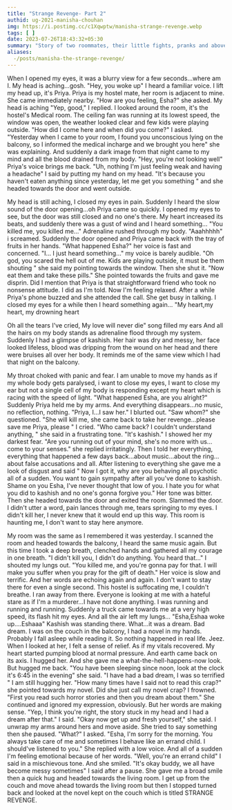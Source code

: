 ```yaml
--- 
title: "Strange Revenge- Part 2"
authid: ug-2021-manisha-chouhan
img: https://i.postimg.cc/c1Xqwptw/manisha-strange-revenge.webp
tags: [ ] 
date: 2023-07-26T18:43:32+05:30
summary: "Story of two roommates, their little fights, pranks and above all, love for each other." 
aliases:
  -/posts/manisha-the-strange-revenge/
---
```

 
When I opened my eyes, it was a blurry view for a few seconds…where am I.
My head is aching…gosh.
"Hey, you woke up" I heard a familiar voice.
I lift my head up, it's Priya. Priya is my hostel mate, her room is adjacent to mine.
She came immediately nearby.
"How are you feeling, Esha?" she asked.
My head is aching
"Yep, good," I replied.
I looked around the room, it's the hostel's Medical room.
The ceiling fan was running at its lowest speed, the window was open, the weather looked clear
and few kids were playing outside.
"How did I come here and when did you come?" I asked.
"Yesterday when I came to your room, I found you unconscious lying on the balcony, so I
informed the medical incharge and we brought you here" she was explaining.
And suddenly a dark image from that night came to my mind and all the blood drained from my
body.
"Hey, you're not looking well" Priya's voice brings me back.
"Uh, nothing I'm just feeling weak and having a headache" I said by putting my hand on my
head.
"It's because you haven't eaten anything since yesterday, let me get you something " and she
headed towards the door and went outside.

My head is still aching, I closed my eyes in pain.
Suddenly I heard the slow sound of the door opening…oh Priya came so quickly.
I opened my eyes to see, but the door was still closed and no one's there.
My heart increased its beats, and suddenly there was a gust of wind and I heard something…
"You killed me, you killed me…"
Adrenaline rushed through my body.
"Aaahhhhh" i screamed.
Suddenly the door opened and Priya came back with the tray of fruits in her hands.
"What happened Esha?" her voice is fast and concerned.
"I… I just heard something…" my voice is barely audible.
"Oh god, you scared the hell out of me. Kids are playing outside, it must be them shouting " she
said my pointing towards the window.
Then she shut it.
"Now eat them and take these pills." She pointed towards the fruits and gave me disprin.
Did I mention that Priya is that straightforward friend who took no nonsense attitude.
I did as I'm told.
Now I'm feeling relaxed.
After a while Priya's phone buzzed and she attended the call. She get busy in talking.
I closed my eyes for a while then I heard something again…
"My heart,my heart, my drowning heart

Oh all the tears I've cried,
My love will never die" song filled my ears
And all the hairs on my body stands as adrenaline flood through my system.
Suddenly I had a glimpse of kashish.
Her hair was dry and messy, her face looked lifeless, blood was dripping from the wound on her
head and there were bruises all over her body. It reminds me of the same view which I had that
night on the balcony.

My throat choked with panic and fear. I am unable to move my hands as if my whole body gets
paralysed, i want to close my eyes, I want to close my ear but not a single cell of my body is
responding except my heart which is racing with the speed of light.
"What happened Esha, are you alright?" Suddenly Priya held me by my arms.
And everything disappears…no music, no reflection, nothing.
"Priya, I…I saw her." I blurted out.
"Saw whom?" she questioned.
"She will kill me, she came back to take her revenge…please save me Priya, please " I cried.
"Who came back? I couldn't understand anything, " she said in a frustrating tone.
"It's kashish." I showed her my darkest fear.
"Are you running out of your mind, she's no more with us…come to your senses." she replied
irritatingly.
Then I told her everything, everything that happened a few days back…about music…about the
ring…about false accusations and all.
After listening to everything she gave me a look of disgust and said " Now I got it, why are you
behaving all psychotic all of a sudden. You want to gain sympathy after all you've done to
kashish. Shame on you Esha, I've never thought that low of you. I hate you for what you did to
kashish and no one's gonna forgive you." Her tone was bitter.
Then she headed towards the door and exited the room.
Slammed the door.
I didn't utter a word, pain lances through me, tears springing to my eyes.
I didn't kill her, I never knew that it would end up this way.
This room is haunting me, I don't want to stay here anymore.

My room was the same as I remembered it was yesterday. I scanned the room and headed
towards the balcony, I heard the same music again.
But this time I took a deep breath, clenched hands and gathered all my courage in one breath.
"I didn't kill you, I didn't do anything. You heard that…" I shouted my lungs out.
"You killed me, and you're gonna pay for that. I will make you suffer when you pray for the gift of
death." Her voice is slow and terrific.
And her words are echoing again and again.
I don't want to stay there for even a single second. This hostel is suffocating me, I couldn't
breathe.
I ran away from there.
Everyone is looking at me with a hateful stare as if I'm a murderer…I have not done anything.
I was running and running and running.
Suddenly a truck came towards me at a very high speed, its flash hit my eyes. And all the air left
my lungs…
"Esha,Eshaa woke up….Eshaaa" Kashish was standing there.
What…it was a dream. Bad dream.
I was on the couch in the balcony, I had a novel in my hands. Probably I fall asleep while
reading it.
So nothing happened in real life. Jeez.
When I looked at her, I felt a sense of relief. As if my vitals recovered. My heart started pumping
blood at normal pressure. And earth came back on its axis.
I hugged her.
And she gave me a what-the-hell-happens-now look.
But hugged me back.
"You have been sleeping since noon, look at the clock it's 6:45 in the evening" she said.
"I have had a bad dream, I was so terrified " I am still hugging her.
"How many times have I said not to read this crap?" she pointed towards my novel.
Did she just call my novel crap? I frowned.
"First you read such horror stories and then you dream about them." She continued and ignored
my expression, obviously.
But her words are making sense.
"Yep, I think you're right, the story stuck in my head and I had a dream after that." I said.
"Okay now get up and fresh yourself," she said.
I unwrap my arms around hers and move aside.
She tried to say something then she paused.
"What?" I asked.
"Esha, I'm sorry for the morning. You always take care of me and sometimes I behave like an
errand child. I should've listened to you." She replied with a low voice.
And all of a sudden I'm feeling emotional because of her words.
"Well, you're an errand child" I said in a mischievous tone.
And she smiled.
"It's okay buddy, we all have become messy sometimes" I said after a pause.
She gave me a broad smile then a quick hug and headed towards the living room.
I get up from the couch and move ahead towards the living room but then I stopped turned back and looked at the novel kept on the couch which is titled STRANGE REVENGE.

